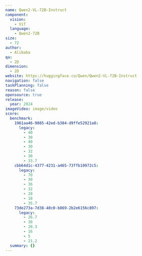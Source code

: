 ```yaml
---
name: Qwen2-VL-72B-Instruct
component:
  vision:
    - ViT
  language:
    - Qwen2-72B
size:
  - 72
author:
  - Alibaba
qa:
  - 2D
dimension:
  - 2D
website: https://huggingface.co/Qwen/Qwen2-VL-72B-Instruct
navigation: false
taskPlanning: false
reason: false
opensource: true
release:
  year: 2024
imageVideo: image/video
score:
  benchmark:
    1961aa46-9085-42ed-b384-d9ffe52921a8:
      legacy:
        - 40
        - 30
        - 40
        - 30
        - 32
        - 30
        - 33.7
    cbb64d1c-4377-4231-a465-73ffb10972c5:
      legacy:
        - 70
        - 30
        - 36
        - 32
        - 28
        - 18
        - 35.7
    73de273a-7d38-40c0-b869-2b2e6156c897:
      legacy:
        - 26.7
        - 30
        - 28.3
        - 16
        - 5
        - 21.2
  summary: {}
---
```

